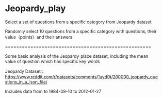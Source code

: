 # Jeopardy_play
Select a set of  questions from a specific category from Jeopardy dataset 

Randomly select 10 questions from a specific category with questions, their value（points）and their answers

====================================================

Some basic analysis of the Jeopardy_place dataset, including the mean value of question which has specific key words


Jeopardy Dataset：https://www.reddit.com/r/datasets/comments/1uyd0t/200000_jeopardy_questions_in_a_json_file/

Includes data from to 1984-09-10 to 2012-01-27

